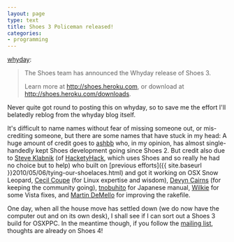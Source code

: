 ```yaml
---
layout: page
type: text
title: Shoes 3 Policeman released!
categories: 
- programming
---
```

<p><a href="http://whyday.tumblr.com/post/979051903/shoes-3-policeman-0-r1514-released" class="tumblr_blog">whyday</a>:</p>

<blockquote><p>The Shoes team has announced the Whyday release of Shoes 3.</p>

<p>Learn more at <a href="http://shoes.heroku.com">http://shoes.heroku.com</a>, or download at <a href="http://shoes.heroku.com/downloads"><a href="http://shoes.heroku.com/downloads">http://shoes.heroku.com/downloads</a></a>.</p></blockquote>

Never quite got round to posting this on whyday, so to save me the effort I'll belatedly reblog from the whyday blog itself.

It's difficult to name names without fear of missing someone out, or mis-crediting someone, but there are some names that have stuck in my head: A huge amount of credit goes to [ashbb](http://ashbb.github.com/) who, in my opinion, has almost single-handedly kept Shoes development going since Shoes 2. But credit also due to [Steve Klabnik](http://www.steveklabnik.com/) (of [HacketyHack](http://hacketyhack.heroku.com/), which uses Shoes and so really he had no choice but to help) who built on [previous efforts]({{ site.baseurl }}2010/05/06/tying-our-shoelaces.html) and got it working on OSX Snow Leopard, [Cecil Coupe](http://werehosed.mvmanila.com/) (for Linux expertise and wisdom), [Devyn Cairns](http://devyn.heroku.com/) (for keeping the community going), [tnobuhito](http://d.hatena.ne.jp/tnobuhito) for Japanese manual, [Wilkie](http://github.com/wilkie) for some Vista fixes, and [Martin DeMello](http://zem.novylen.net/) for improving the rakefile.

One day, when all the house move has settled down (we do now have the computer out and on its own desk), I shall see if I can sort out a Shoes 3 build for OSXPPC. In the meantime though, if you follow the [mailing list](http://librelist.com/browser/shoes/), thoughts are already on Shoes 4!
